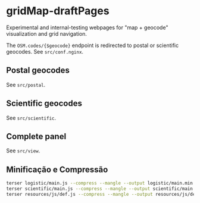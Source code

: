 # gridMap-draftPages
Experimental and internal-testing webpages for "map + geocode" visualization and grid navigation.

The `OSM.codes/{$geocode}` endpoint is redirected to postal or scientific geocodes. See `src/conf.nginx`.

## Postal geocodes
See `src/postal`.

## Scientific geocodes
See `src/scientific`.

## Complete panel

See `src/view`.

## Minificação e Compressão

```bash
terser logistic/main.js --compress --mangle --output logistic/main.min.js
terser scientific/main.js --compress --mangle --output scientific/main.min.js
terser resources/js/def.js --compress --mangle --output resources/js/def.min.js
```
